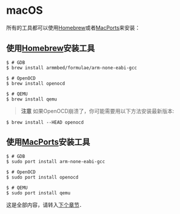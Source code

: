 # macOS

所有的工具都可以使用[Homebrew]或者[MacPorts]来安装：

[Homebrew]: http://brew.sh/
[MacPorts]: https://www.macports.org/

## 使用[Homebrew]安装工具

``` text
$ # GDB
$ brew install armmbed/formulae/arm-none-eabi-gcc

$ # OpenOCD
$ brew install openocd

$ # QEMU
$ brew install qemu
```

> **注意** 如果OpenOCD崩溃了，你可能需要用以下方法安装最新版本: 

```text
$ brew install --HEAD openocd
```

## 使用[MacPorts]安装工具

``` text
$ # GDB
$ sudo port install arm-none-eabi-gcc

$ # OpenOCD
$ sudo port install openocd

$ # QEMU
$ sudo port install qemu
```


这是全部内容，请转入[下个章节]．

[下个章节]: verify.md
